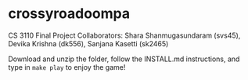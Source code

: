# crossyroadoompa
CS 3110 Final Project Collaborators: Shara Shanmugasundaram (svs45), Devika Krishna (dk556), Sanjana Kasetti (sk2465)

Download and unzip the folder, follow the INSTALL.md instructions, and type in `make play` to enjoy the game!
